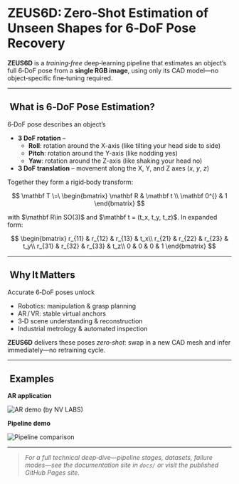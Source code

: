 # ZEUS6D: Zero‑Shot Estimation of Unseen Shapes for 6‑DoF Pose Recovery

**ZEUS6D** is a *training‑free* deep‑learning pipeline that estimates an object’s full 6‑DoF pose from a **single RGB image**, using only its CAD model—no object‑specific fine‑tuning required.

---

##  What is 6‑DoF Pose Estimation?

6‑DoF pose describes an object’s

- **3 DoF rotation** – 
  - **Roll**: rotation around the X-axis (like tilting your head side to side)  
  - **Pitch**: rotation around the Y-axis (like nodding yes)  
  - **Yaw**: rotation around the Z-axis (like shaking your head no)  
- **3 DoF translation** – movement along the X, Y, and Z axes ($x$, $y$, $z$)


Together they form a rigid‑body transform:

$$
\mathbf T \=\
\begin{bmatrix}
\mathbf R & \mathbf t \\
\mathbf 0^{} & 1
\end{bmatrix}
$$

with \$\mathbf R\in SO(3)\$ and \$\mathbf t = (t\_x, t\_y, t\_z)\$.  In expanded form:

$$
\begin{bmatrix}
 r_{11} & r_{12} & r_{13} & t_x\\
 r_{21} & r_{22} & r_{23} & t_y\\
 r_{31} & r_{32} & r_{33} & t_z\\
 0 & 0 & 0 & 1
\end{bmatrix}
$$

---

##  Why It Matters

Accurate 6‑DoF poses unlock

* Robotics: manipulation & grasp planning
* AR / VR: stable virtual anchors
* 3‑D scene understanding & reconstruction
* Industrial metrology & automated inspection

**ZEUS6D** delivers these poses *zero‑shot*: swap in a new CAD mesh and infer immediately—no retraining cycle.

---

##  Examples

**AR application**

![AR demo](examples/317560123-80e96855-a73c-4bee-bcef-7cba92df55ca.gif)
(by NV LABS)

**Pipeline demo**

![Pipeline comparison](examples/my_comparison_animation.gif)

---

> *For a full technical deep‑dive—pipeline stages, datasets, failure modes—see the documentation site in `docs/` or visit the published GitHub Pages site.*
